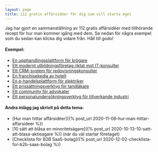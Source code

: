 ```yaml
---
layout: page
title: 112 gratis affärsidéer för dig som vill starta eget
---
```

Jag har gjort en sammanställning av 112 gratis affärsidéer med tillhörande recept för hur man kommer igång med dem. Se nedan för några exempel som du sedan kan klicka dig vidare från. Håll till godo!

#### Exempel:
- [En upphandlingsplattform för krögare](/affarsideer/en-upphandlingsplattform-for-krogare/)
- [Ett modernt utbildningsföretag riktat mot IT-konsulter](/affarsideer/ett-modernt-utbildningsforetag-riktat-mot-it-konsulter/)
- [Ett CRM-system för redovisningskonsulter](/affarsideer/ett-crm-system-for-redovisningskonsulter/)
- [En franchisekedja av hotell](/affarsideer/en-franchisekedja-av-hotell/)
- [En e-handelsplattform för elektriker](/affarsideer/en-e-handelsplattform-for-elektriker/)
- [Ett prissättningsverktyg för tandläkare](/affarsideer/ett-prissattningsverktyg-for-tandlakare/)
- [Ett community för advokater](/affarsideer/ett-community-for-advokater/)
- [Ett personalundersökningsverktyg för tillverkande industri](/affarsideer/ett-personalundersokningsverktyg-for-tillverkande-industri/)

#### Andra inlägg jag skrivit på detta tema:
- [Hur man hittar affärsidéer]({% post_url 2020-11-08-hur-man-hittar-affarsideer %})
- [10 sätt att blåsa en minoritetsägare]({% post_url 2020-10-13-10-satt-att-blasa-aktieagare %}) (när du väl startar företaget)
- [Checklista för B2B SaaS-bolag]({% post_url 2020-12-02-checklista-for-b2b-saas-bolag %})

